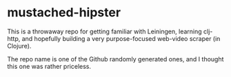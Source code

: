 mustached-hipster
=================

This is a throwaway repo for getting familiar with Leiningen, learning clj-http, and hopefully building a very purpose-focused web-video scraper (in Clojure).

The repo name is one of the Github randomly generated ones, and I thought this one was rather priceless.
